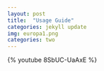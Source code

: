```yaml
---
layout: post
title:  "Usage Guide"
categories: jekyll update
img: europa1.png
categories: two
---
```


{% youtube 8SbUC-UaAxE %}
